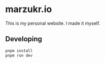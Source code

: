 # marzukr.io

This is my personal website. I made it myself.

## Developing

```bash
pnpm install
pnpm run dev
```
